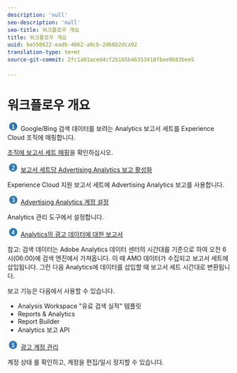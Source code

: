 ```yaml
---
description: 'null'
seo-description: 'null'
seo-title: 워크플로우 개요
title: 워크플로우 개요
uuid: be550622-eadb-4062-a0cb-2d66b2dca92
translation-type: tm+mt
source-git-commit: 2fc1a01aced4cf2b165b46353418fbee9b83bee5

---
```



# 워크플로우 개요

![](assets/step1_icon.png) Google/Bing 검색 데이터를 보려는 Analytics 보고서 세트를 Experience Cloud 조직에 매핑합니다.

[조직에 보고서 세트 매핑](https://marketing.adobe.com/resources/help/en_US/mcloud/map-report-suite.html)을 확인하십시오.

![](assets/step2_icon.png) [보고서 세트당 Advertising Analytics 보고 활성화](/help/integrate/c-advertising-analytics/c-adanalytics-workflow/aa-provision-rs.md)

Experience Cloud 지원 보고서 세트에 Advertising Analytics 보고를 사용합니다.

![](assets/step3_icon.png) [Advertising Analytics 계정 설정](/help/integrate/c-advertising-analytics/c-adanalytics-workflow/aa-create-ad-account.md)

Analytics 관리 도구에서 설정합니다.

![](assets/step4_icon.png) [Analytics의 광고 데이터에 대한 보고서](/help/integrate/c-advertising-analytics/c-adanalytics-workflow/aa-report-ad-data-an.md)

참고: 검색 데이터는 Adobe Analytics 데이터 센터의 시간대를 기준으로 하여 오전 6시(06:00)에 검색 엔진에서 가져옵니다. 이 때 AMO 데이터가 수집되고 보고서 세트에 삽입됩니다. 그런 다음 Analytics에 데이터를 삽입할 때 보고서 세트 시간대로 변환됩니다.

보고 기능은 다음에서 사용할 수 있습니다.

* Analysis Workspace "유료 검색 실적" 템플릿
* Reports &amp; Analytics
* Report Builder
* Analytics 보고 API

![](assets/step5_icon.png) [광고 계정 관리](/help/integrate/c-advertising-analytics/c-adanalytics-workflow/aa-manage-ad-accounts.md)

계정 상태 를 확인하고, 계정을 편집/일시 정지할 수 있습니다.
